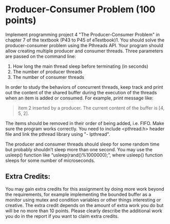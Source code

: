 # Producer-Consumer Problem (100 points)

Implement programming project 4 "The Producer-Consumer Problem" in chapter 7 of the textbook
(P43 to P45 of eTextbook)1. You should solve the producer-consumer problem using the Pthreads
API. Your program should allow creating multiple producer and consumer threads. Three
parameters are passed on the command line:

1. How long the main thread sleep before terminating (in seconds)
2. The number of producer threads
3. The number of consumer threads

In order to study the behaviors of concurrent threads, keep track and print out the content of the
shared buffer during the execution of the threads when an item is added or consumed. For example,
print message like:

> item 2 inserted by a producer. The current content of the buffer is [4, 5, 2].

The items should be removed in their order of being added, i.e. FIFO. Make sure the program works
correctly. You need to include <pthread.h> header file and link the pthread library using "-
lpthread".

The producer and consumer threads should sleep for some random time but probably shouldn’t
sleep more than one second. You may use the usleep() function like
“usleep(rand()%1000000);”, where usleep() function sleeps for some number of
microseconds.

## Extra Credits:
You may gain extra credits for this assignment by doing more work beyond the requirements, for
example implementing the bounded buffer as a monitor using mutex and condition variables or other
things interesting or creative. The extra credit depends on the amount of extra work you do but will
be no more than 10 points. Please clearly describe the additional work you do in the report if you
want to claim extra credits.
